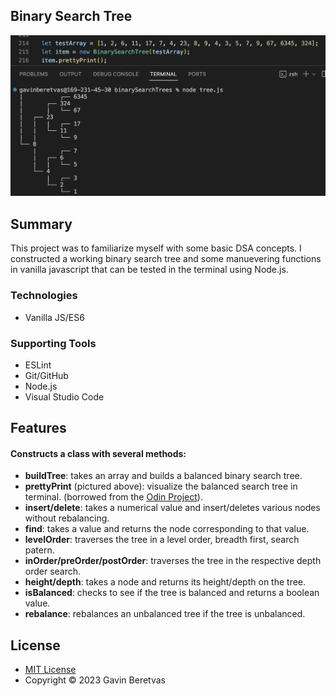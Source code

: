 ## Binary Search Tree

![Binary Search Tree](BST.jpg)

## Summary 

This project was to familiarize myself with some basic DSA concepts. I constructed a working binary search tree and some manuevering functions in vanilla javascript that can be tested in the terminal using Node.js.

### Technologies

* Vanilla JS/ES6

### Supporting Tools

* ESLint
* Git/GitHub
* Node.js 
* Visual Studio Code

## Features
#### Constructs a class with several methods:
* **buildTree**: takes an array and builds a balanced binary search tree.
* **prettyPrint** (pictured above): visualize the balanced search tree in terminal. (borrowed from the [Odin Project](https://www.theodinproject.com/lessons/javascript-binary-search-trees)).
* **insert/delete**: takes a numerical value and insert/deletes various nodes without rebalancing.
* **find**: takes a value and returns the node corresponding to that value.
* **levelOrder**: traverses the tree in a level order, breadth first, search patern.
* **inOrder/preOrder/postOrder**: traverses the tree in the respective depth order search.
* **height/depth**: takes a node and returns its height/depth on the tree.
* **isBalanced**: checks to see if the tree is balanced and returns a boolean value. 
* **rebalance**: rebalances an unbalanced tree if the tree is unbalanced. 

## License

* [MIT License](https://opensource.org/license/mit/)
* Copyright © 2023 Gavin Beretvas



